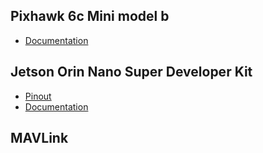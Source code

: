 ## Pixhawk 6c Mini model b
- [Documentation](https://docs.holybro.com/autopilot/pixhawk-6c-mini)
## Jetson Orin Nano Super Developer Kit
- [Pinout](https://jetsonhacks.com/nvidia-jetson-orin-nano-gpio-header-pinout/)
- [Documentation](https://files.seeedstudio.com/wiki/reComputer-Jetson/jetson-orin-datasheet-nano-developer-kit-3575392-r2.pdf?_gl=1*1mfz55w*_up*MQ..*_gs*MQ..&gclid=CjwKCAjwxfjGBhAUEiwAKWPwDsdHWL5AYBd16w5ty-KJo1pyi5tjSMokBtG6JKIQrC-OFUOMvAz7rRoCniAQAvD_BwE&gbraid=0AAAAACiAB45e0wo36c4qNJuYsJ58eDX5H)
## MAVLink
